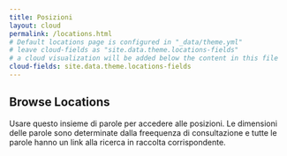 ```yaml
---
title: Posizioni
layout: cloud
permalink: /locations.html
# Default locations page is configured in "_data/theme.yml"
# leave cloud-fields as "site.data.theme.locations-fields"
# a cloud visualization will be added below the content in this file
cloud-fields: site.data.theme.locations-fields
---
```


## Browse Locations

Usare questo insieme di parole per accedere alle posizioni.
Le dimensioni delle parole sono determinate dalla freequenza di consultazione e tutte le parole hanno un link alla ricerca in raccolta corrispondente.
